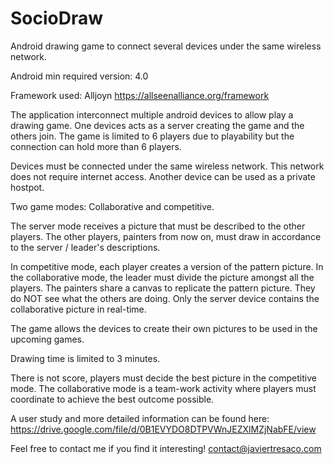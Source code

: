 # SocioDraw
Android drawing game to connect several devices under the same wireless network.

Android min required version: 4.0

Framework used: Alljoyn https://allseenalliance.org/framework

The application interconnect multiple android devices to allow play a drawing game. One devices acts as a server creating the game and the others join. The game is limited to 6 players due to playability but the connection can hold more than 6 players. 

Devices must be connected under the same wireless network. This network does not require internet access. Another device can be used as a private hostpot.

Two game modes: Collaborative and competitive.

The server mode receives a picture that must be described to the other players. 
The other players, painters from now on, must draw in accordance to the server / leader's descriptions. 

In competitive mode, each player creates a version of the pattern picture.
In the collaborative mode, the leader must divide the picture amongst all the players. The painters share a canvas to replicate the pattern picture. They do NOT see what the others are doing. Only the server device contains the collaborative picture in real-time.

The game allows the devices to create their own pictures to be used in the upcoming games. 

Drawing time is limited to 3 minutes.

There is not score, players must decide the best picture in the competitive mode. The collaborative mode is a team-work activity where players must coordinate to achieve the best outcome possible. 

A user study and more detailed information can be found here: 
https://drive.google.com/file/d/0B1EVYDO8DTPVWnJEZXlMZjNabFE/view

Feel free to contact me if you find it interesting!
contact@javiertresaco.com
